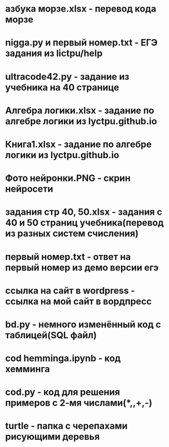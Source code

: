 # азбука морзе.xlsx - перевод кода морзе
# nigga.py и  первый номер.txt - ЕГЭ задания из lictpu/help
# ultracode42.py - задание из учебника на 40 странице
# Алгебра логики.xlsx - задание по алгебре логики из lyctpu.github.io
# Книга1.xlsx - задание по алгебре логики из lyctpu.github.io
# Фото нейронки.PNG - скрин нейросети
# задания стр 40, 50.xlsx - задания с 40 и 50 страниц учебника(перевод из разных систем счисления)
# первый номер.txt - ответ на первый номер из демо версии егэ
# ссылка на сайт в wordpress - ссылка на мой сайт в вордпресс
# bd.py - немного изменённый код с таблицей(SQL файл)
# cod hemminga.ipynb - код хемминга
# cod.py - код для решения примеров с 2-мя числами(*,\,+,-)
# turtle - папка с черепахами рисующими деревья
